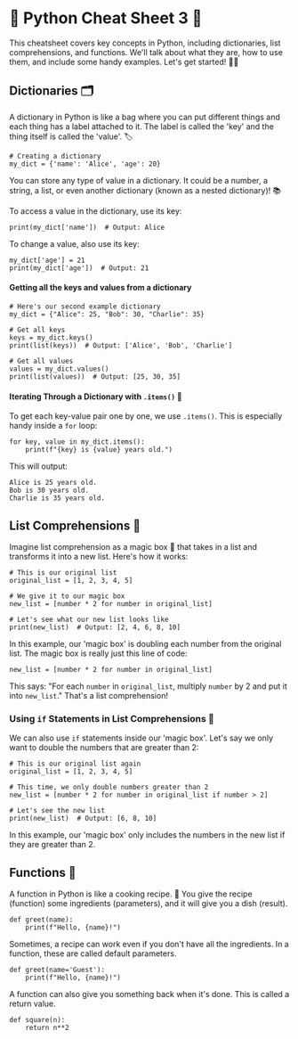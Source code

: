 # 🐍 Python Cheat Sheet 3 🐍

This cheatsheet covers key concepts in Python, including dictionaries, list comprehensions, and functions. We'll talk about what they are, how to use them, and include some handy examples. Let's get started! 👩‍💻

## Dictionaries 🗂️
A dictionary in Python is like a bag where you can put different things and each thing has a label attached to it. The label is called the 'key' and the thing itself is called the 'value'. 🏷️

~~~
# Creating a dictionary
my_dict = {'name': 'Alice', 'age': 20}
~~~

You can store any type of value in a dictionary. It could be a number, a string, a list, or even another dictionary (known as a nested dictionary)! 📚

To access a value in the dictionary, use its key:

~~~
print(my_dict['name'])  # Output: Alice
~~~

To change a value, also use its key:

~~~
my_dict['age'] = 21
print(my_dict['age'])  # Output: 21
~~~

#### Getting all the keys and values from a dictionary
~~~
# Here's our second example dictionary
my_dict = {"Alice": 25, "Bob": 30, "Charlie": 35}

# Get all keys
keys = my_dict.keys()
print(list(keys))  # Output: ['Alice', 'Bob', 'Charlie']

# Get all values
values = my_dict.values()
print(list(values))  # Output: [25, 30, 35]
~~~

#### Iterating Through a Dictionary with `.items()` 🔄

To get each key-value pair one by one, we use `.items()`. This is especially handy inside a `for` loop:

~~~
for key, value in my_dict.items():
    print(f"{key} is {value} years old.")
~~~

This will output:

~~~
Alice is 25 years old.
Bob is 30 years old.
Charlie is 35 years old.
~~~


## List Comprehensions 🔄

Imagine list comprehension as a magic box 🎁 that takes in a list and transforms it into a new list. Here's how it works:

~~~
# This is our original list
original_list = [1, 2, 3, 4, 5]

# We give it to our magic box
new_list = [number * 2 for number in original_list]

# Let's see what our new list looks like
print(new_list)  # Output: [2, 4, 6, 8, 10]
~~~

In this example, our 'magic box' is doubling each number from the original list. The magic box is really just this line of code:

~~~
new_list = [number * 2 for number in original_list]
~~~

This says: "For each `number` in `original_list`, multiply `number` by 2 and put it into `new_list`." That's a list comprehension!

### Using `if` Statements in List Comprehensions 🚦

We can also use `if` statements inside our 'magic box'. Let's say we only want to double the numbers that are greater than 2:

~~~
# This is our original list again
original_list = [1, 2, 3, 4, 5]

# This time, we only double numbers greater than 2
new_list = [number * 2 for number in original_list if number > 2]

# Let's see the new list
print(new_list)  # Output: [6, 8, 10]
~~~

In this example, our 'magic box' only includes the numbers in the new list if they are greater than 2. 


## Functions 🧮
A function in Python is like a cooking recipe. 🍲 You give the recipe (function) some ingredients (parameters), and it will give you a dish (result).

~~~
def greet(name):
    print(f"Hello, {name}!")
~~~

Sometimes, a recipe can work even if you don't have all the ingredients. In a function, these are called default parameters.

~~~
def greet(name='Guest'):
    print(f"Hello, {name}!")
~~~

A function can also give you something back when it's done. This is called a return value.

~~~
def square(n):
    return n**2
~~~
